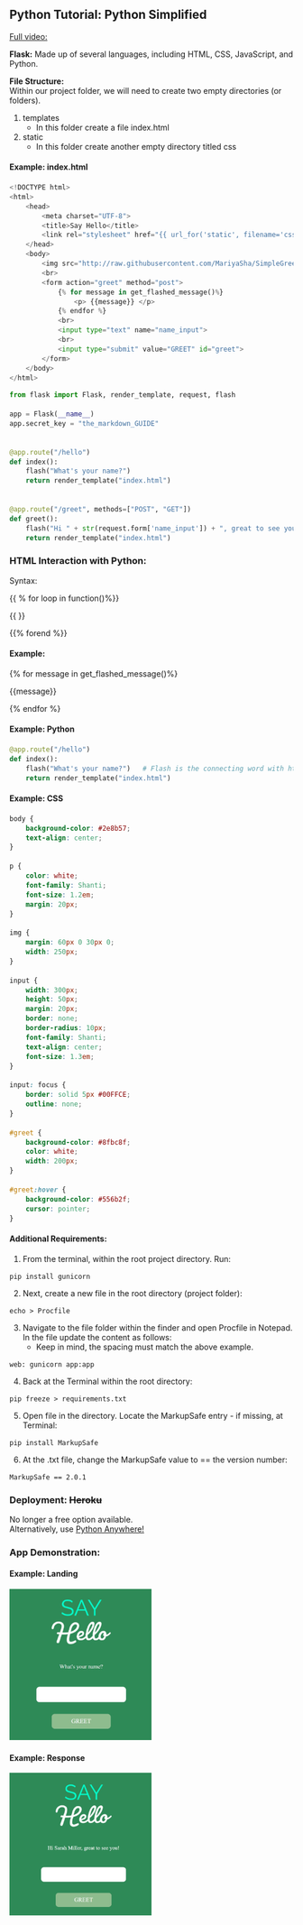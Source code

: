 ## Python Tutorial: Python Simplified  

[Full video:](https://www.youtube.com/watch?v=6plVs_ytIH8&t=425s)

**Flask:** Made up of several languages, including HTML, CSS, JavaScript, and Python.

**File Structure:**   
Within our project folder, we will need to create two empty directories (or folders). 
1. templates  
    - In this folder create a file index.html
2. static 
    - In this folder create another empty directory titled css

#### Example: index.html
```Python
<!DOCTYPE html>
<html>
    <head>
        <meta charset="UTF-8">
        <title>Say Hello</title>
        <link rel="stylesheet" href="{{ url_for('static', filename='css/main.css')}}">
    </head>
    <body>
        <img src="http://raw.githubusercontent.com/MariyaSha/SimpleGreetingApp/main/logo.png">
        <br>
        <form action="greet" method="post">
            {% for message in get_flashed_message()%}
                <p> {{message}} </p>
            {% endfor %}
            <br>
            <input type="text" name="name_input">
            <br>
            <input type="submit" value="GREET" id="greet">
        </form>
    </body>
</html>
```

```Python
from flask import Flask, render_template, request, flash

app = Flask(__name__)
app.secret_key = "the_markdown_GUIDE"


@app.route("/hello")
def index():
    flash("What's your name?")
    return render_template("index.html")


@app.route("/greet", methods=["POST", "GET"])
def greet():
    flash("Hi " + str(request.form['name_input']) + ", great to see you!")
    return render_template("index.html")
```

### **HTML Interaction with Python:**
Syntax:

{{ % for loop in function()%}}
    <p>{{   }}</p>
{{% forend %}}

#### Example: 

{% for message in get_flashed_message()%}
 <p> {{message}} </p>
{% endfor %}


#### Example: Python
```Python 
@app.route("/hello")
def index():
    flash("What's your name?")   # Flash is the connecting word with html
    return render_template("index.html")
```

#### Example: CSS
```CSS
body {
    background-color: #2e8b57;
    text-align: center;
}

p {
    color: white;
    font-family: Shanti;
    font-size: 1.2em;
    margin: 20px;
}

img {
    margin: 60px 0 30px 0;
    width: 250px;
}

input {
    width: 300px;
    height: 50px;
    margin: 20px;
    border: none;
    border-radius: 10px;
    font-family: Shanti;
    text-align: center;
    font-size: 1.3em;
}

input: focus {
    border: solid 5px #00FFCE;
    outline: none;
}

#greet {
    background-color: #8fbc8f;
    color: white;
    width: 200px;
}

#greet:hover {
    background-color: #556b2f;
    cursor: pointer;
}
```
#### **Additional Requirements:**
1. From the terminal, within the root project directory. Run:
```
pip install gunicorn
```
2. Next, create a new file in the root directory (project folder):
```
echo > Procfile 
```
3. Navigate to the file folder within the finder and open Procfile in Notepad. In the file update the content as follows:
    - Keep in mind, the spacing must match the above example.
```
web: gunicorn app:app
```
4. Back at the Terminal within the root directory:
``` 
pip freeze > requirements.txt
```
5. Open file in the directory. Locate the MarkupSafe entry - if missing, at Terminal:
``` 
pip install MarkupSafe
```

 6. At the .txt file, change the MarkupSafe value to == the version number:
 ```
 MarkupSafe == 2.0.1
 ```

### **Deployment:** ~~Heroku~~  
 No longer a free option available.  
 Alternatively, use [Python Anywhere!](https://www.pythonanywhere.com)
 
### **App Demonstration:**
#### Example: Landing
<img src="https://raw.githubusercontent.com/grassLEE/grassleeblog/main/images/sayHello_landing.jpg" width="50%" height="50%">

#### Example: Response
<img src="https://raw.githubusercontent.com/grassLEE/grassleeblog/main/images/sayHello_response.jpg" width="50%" height="50%">
